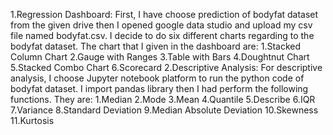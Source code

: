 1.Regression Dashboard:
      First, I have choose prediction of bodyfat dataset from the given drive then I opened google data studio and upload my csv file named bodyfat.csv.
I decide to do six different charts regarding to the bodyfat dataset. The chart that I given in the dashboard are:
     1.Stacked Column Chart
     2.Gauge with Ranges
     3.Table with Bars
     4.Doughtnut Chart
     5.Stacked Combo Chart
     6.Scorecard
2.Descriptive Analysis:
      For descriptive analysis, I choose Jupyter notebook platform to run the python code of bodyfat dataset.
I import pandas library then I had perform the following functions. They are:
      1.Median
      2.Mode
      3.Mean
      4.Quantile
      5.Describe
      6.IQR
      7.Variance
      8.Standard Deviation
      9.Median Absolute Deviation
      10.Skewness
      11.Kurtosis


